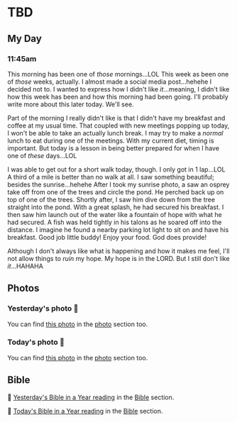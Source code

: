 # TBD

## My Day

### 11:45am

This morning has been one of *those* mornings...LOL This week as been one of *those* weeks, actually. I almost made a social media post...hehehe I decided not to. I wanted to express how I didn't like *it*...meaning, I didn't like how this week has been and how this morning had been going. I'll probably write more about this later today. We'll see.

Part of the morning I really didn't like is that I didn't have my breakfast and coffee at my usual time. That coupled with new meetings popping up today, I won't be able to take an actually lunch break. I may try to make a *normal* lunch to eat during one of the meetings. With my current diet, timing is important. But today is a lesson in being better prepared for when I have one of *these* days...LOL

I was able to get out for a short walk today, though. I only got in 1 lap...LOL A third of a mile is better than no walk at all. I saw something beautiful; besides the sunrise...hehehe After I took my sunrise photo, a saw an osprey take off from one of the trees and circle the pond. He perched back up on top of one of the trees. Shortly after, I saw him dive down from the tree straight into the pond. With a great splash, he had secured his breakfast. I then saw him launch out of the water like a fountain of hope with what he had secured. A fish was held tightly in his talons as he soared off into the distance. I imagine he found a nearby parking lot light to sit on and have his breakfast. Good job little buddy! Enjoy your food. God does provide!

Although I don't always like what is happening and how it makes me feel, I'll not allow things to *ruin* my hope. My hope is in the LORD. But I still don't like *it*...HAHAHA



## Photos

### Yesterday's photo 📸

<!--@include: @/photos/photo-a-day/2025/04/09.md{3,}-->

You can find [this photo](/photos/photo-a-day/2025/04/09) in the [photo](/photos/) section too.

### Today's photo 📸

<!--@include: @/photos/photo-a-day/2025/04/10.md{3,}-->

You can find [this photo](/photos/photo-a-day/2025/04/10) in the [photo](/photos/) section too.

## Bible

📖 [Yesterday's Bible in a Year reading](/bible/plans/bible-in-a-year/04/09) in the [Bible](/bible/) section.

📖 [Today's Bible in a Year reading](/bible/plans/bible-in-a-year/04/10) in the [Bible](/bible/) section.